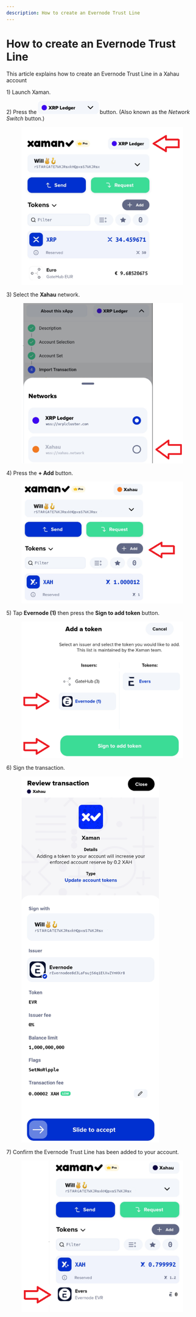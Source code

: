```yaml
---
description: How to create an Evernode Trust Line
---
```


# How to create an Evernode Trust Line

This article explains how to create an Evernode Trust Line in a Xahau account&#x20;

1\) Launch Xaman.

2\)  Press the <img src="../.gitbook/assets/image (5).png" alt="" data-size="line">button. (Also known as the _Network Switch_ button.)

<figure><img src="../.gitbook/assets/image (64).png" alt=""><figcaption></figcaption></figure>

3\) Select the **Xahau** network.

<figure><img src="../.gitbook/assets/image (65).png" alt=""><figcaption></figcaption></figure>

4\) Press the **+ Add** button.

<figure><img src="../.gitbook/assets/image (66).png" alt=""><figcaption></figcaption></figure>

5\) Tap **Evernode (1)** then press the **Sign to add token** button.

<figure><img src="../.gitbook/assets/image (68).png" alt=""><figcaption></figcaption></figure>

6\) Sign the transaction.

<figure><img src="../.gitbook/assets/image (69).png" alt=""><figcaption></figcaption></figure>

7\) Confirm the Evernode Trust Line has been added to your account.

<figure><img src="../.gitbook/assets/image (70).png" alt=""><figcaption></figcaption></figure>
